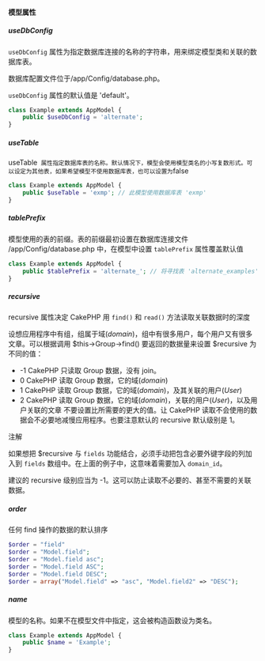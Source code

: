 #### 模型属性

##### useDbConfig

`useDbConfig` 属性为指定数据库连接的名称的字符串，用来绑定模型类和关联的数据库表。

数据库配置文件位于/app/Config/database.php。

`useDbConfig` 属性的默认值是 'default'。

```php
class Example extends AppModel {
    public $useDbConfig = 'alternate';
}
```

##### useTable

useTable` 属性指定数据库表的名称。默认情况下，模型会使用模型类名的小写复数形式。可以设定为其他表，如果希望模型不使用数据库表，也可以设置为`false

```php
class Example extends AppModel {
    public $useTable = 'exmp'; // 此模型使用数据库表 'exmp'
}
```

##### tablePrefix

模型使用的表的前缀。表的前缀最初设置在数据库连接文件 /app/Config/database.php 中，在模型中设置 `tablePrefix` 属性覆盖默认值

```php
class Example extends AppModel {
    public $tablePrefix = 'alternate_'; // 将寻找表 'alternate_examples'
}
```

##### recursive

recursive 属性决定 CakePHP 用 `find()` 和 `read()` 方法读取关联数据时的深度

设想应用程序中有组，组属于域(*domain*)，组中有很多用户，每个用户又有很多文章。可以根据调用 $this->Group->find() 要返回的数据量来设置 $recursive 为不同的值：

- -1 CakePHP 只读取 Group 数据，没有 join。
- 0 CakePHP 读取 Group 数据，它的域(*domain*)
- 1 CakePHP 读取 Group 数据，它的域(*domain*)，及其关联的用户(*User*)
- 2 CakePHP 读取 Group 数据，它的域(*domain*)，关联的用户(*User*)，以及用户关联的文章
  不要设置比所需要的更大的值。让 CakePHP 读取不会使用的数据会不必要地减慢应用程序。也要注意默认的 recursive 默认级别是 1。

注解

如果想把 $recursive 与 `fields` 功能结合，必须手动把包含必要外键字段的列加入到 `fields` 数组中。在上面的例子中，这意味着需要加入 `domain_id`。

建议的 recursive 级别应当为 -1。这可以防止读取不必要的、甚至不需要的关联数据。

##### order

任何 find 操作的数据的默认排序

```php
$order = "field"
$order = "Model.field";
$order = "Model.field asc";
$order = "Model.field ASC";
$order = "Model.field DESC";
$order = array("Model.field" => "asc", "Model.field2" => "DESC");
```

##### name

模型的名称。如果不在模型文件中指定，这会被构造函数设为类名。

```php
class Example extends AppModel {
    public $name = 'Example';
}
```

